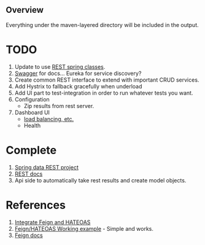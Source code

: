 Overview
--------

Everything under the maven-layered directory will be included in the output.

TODO
====

 1. Update to use [REST spring classes](https://itnext.io/building-microservices-with-spring-data-rest-40bb94080a9e).
 2. [Swagger](https://swagger.io/) for docs... Eureka for service discovery?
 3. Create common REST interface to extend with important CRUD services.
 4. Add Hystrix to fallback gracefully when underload
 5. Add UI part to test-integration in order to run whatever tests you want.
 6. Configuration
    * Zip results from rest server.
 7. Dashboard UI
    * [load balancing, etc.](https://cloud.spring.io/spring-cloud-netflix/multi/multi_spring-cloud-netflix.html)
    * Health


Complete
========

 1. [Spring data REST project](https://github.com/spring-projects/spring-data-rest)
 2. [REST docs](https://projects.spring.io/spring-data-rest/)
 3. Api side to automatically take rest results and create model objects.




References
==========

 1. [Integrate Feign and HATEOAS](https://reflectoring.io/accessing-spring-data-rest-with-feign/)
 2. [Feign/HATEOAS Working example](https://github.com/jtdev/spring-feign-data-rest-example) - Simple and works.
 3. [Feign docs](https://cloud.spring.io/spring-cloud-netflix/multi/multi_spring-cloud-feign.html)
